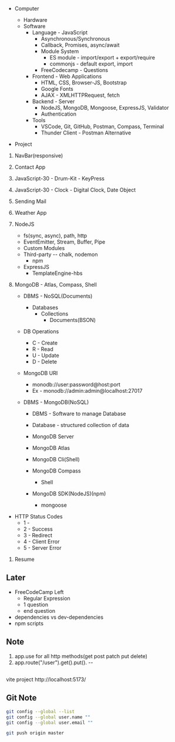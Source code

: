 - Computer

  - Hardware
  - Software
    - Language - JavaScript
      - Asynchronous/Synchronous
      - Callback, Promises, async/await
      - Module System
        - ES module - import/export + export/require
        - commonjs - default export, import
      - FreeCodecamp - Questions
    - Frontend - Web Applications
      - HTML, CSS, Browser-JS, Bootstrap
      - Google Fonts
      - AJAX - XMLHTTPRequest, fetch
    - Backend - Server
      - NodeJS, MongoDB, Mongoose, ExpressJS, Validator
      - Authentication
    - Tools
      - VSCode, Git, GitHub, Postman, Compass, Terminal
      - Thunder Client - Postman Alternative

- Project

1. NavBar(responsive)
2. Contact App

3. JavaScript-30 - Drum-Kit - KeyPress
4. JavaScript-30 - Clock - Digital Clock, Date Object
5. Sending Mail
6. Weather App

7. NodeJS

   - fs(sync, async), path, http
   - EventEmitter, Stream, Buffer, Pipe
   - Custom Modules
   - Third-party -- chalk, nodemon
     - npm
   - ExpressJS
     - TemplateEngine-hbs

8. MongoDB - Atlas, Compass, Shell

   - DBMS - NoSQL(Documents)
     - Databases
       - Collections
         - Documents(BSON)
   - DB Operations
     - C - Create
     - R - Read
     - U - Update
     - D - Delete
   - MongoDB URI

     - monodb://user:password@host:port
     - Ex - monodb://admin:admin@localhost:27017

   - DBMS - MongoDB(NoSQL)

     - DBMS - Software to manage Database
     - Database - structured collection of data

     - MongoDB Server
     - MongoDB Atlas

     - MongoDB Cli(Shell)
     - MongoDB Compass
       - Shell
     - MongoDB SDK(NodeJS)(npm)
       - mongoose

- HTTP Status Codes
  - 1 -
  - 2 - Success
  - 3 - Redirect
  - 4 - Client Error
  - 5 - Server Error

1. Resume

## Later

- FreeCodeCamp Left
  - Regular Expression
  - 1 question
  - end question
- dependencies vs dev-dependencies
- npm scripts

## Note

1. app.use for all http methods(get post patch put delete)
2. app.route("/user").get().put(). --

##

vite project
http://localhost:5173/

## Git Note

```sh
git config --global --list
git config --global user.name ""
git config --global user.email ""

git push origin master
```
